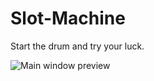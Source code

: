 # Slot-Machine
Start the drum and try your luck.

![Main window preview](http://i.imgur.com/6q0IOZw.png)
